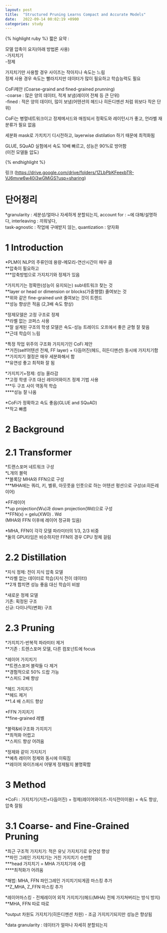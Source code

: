 ```yaml
---
layout: post
title:  "Structured Pruning Learns Compact and Accurate Models"
date:   2022-09-14 00:02:19 +0900
categories: study
---
```






{% highlight ruby %}
짧은 요약 :  

모델 압축이 요지(아래 방법론 사용)  
-가지치기  
-정제  


가지치기만 사용할 경우 사이즈는 작아지나 속도는 느림  
정제 사용 경우 속도는 빨라지지만 데이터가 많이 필요하고 학습능력도 필요  

CoFi제안 (Coarse-graind and fined-grained prunning)  
-coarse : 많은 양의 데이터, 적게 보냄(레이어 전체 등 큰 단위)  
-fined : 적은 양의 데이터, 많이 보냄(어텐션의 헤드나 히든디멘션 처럼 위보다 작은 단위)  


CoFi는 병렬네트워크이고 정제메서드와 매칭되서 정확도와 레이턴시가 좋고, 언라벨 재분류가 필요 없음  


세분화 mask로 가치치기 디시전하고, layerwise distilation 하기 때문에 최적화됨  


GLUE, SQuAD 실험에서 속도 10배 빠르고, 성능은 90%로 방어함  
(이전 모델들 압도)  


{% endhighlight %}


링크 (https://drive.google.com/drive/folders/1ZLbPbKFeexbTR-VJ6mvw6w40i3wGMiGS?usp=sharing)


# 단어정리  
*granularity : 세분성/얼마나 자세하게 분할되는지, account for : ~에 대해/설명하다, interleaving : 끼워넣다,   
task-agnostic : 작업에 구애받지 않는, quantization : 양자화  

# 1 Introduction  
*PLM이 NLP의 주류인데 용량-메모리-연산시간이 매우 큼  
**압축이 필요하고  
***압축방법으로 가지치기와 정제가 있음  


*가지치기는 정확한(성능이 유지되는) sub네트워크 찾는 것  
**layer or head or dimension or blocks(가중행렬) 줄여보는 것  
**위와 같은 fine-grained unit 줄여보는 것이 트렌드  
**성능 향상은 적음 (2,3배 속도 향상)  


*정제모델은 고정 구조로 정제  
**라벨 없는 코퍼스 사용  
**잘 설계된 구조의 학생 모델은 속도-성능 트레이드 오프에서 좋은 균형 잘 찾음  
**근데 학습이 느림  


*특정 작업 위주의 구조화 가지치기인 CoFi 제안  
**거친(self어텐션 전체, FF layer) + 다듬어진(헤드, 히든디멘션) 동시에 가지치기함  
**가지치기 졀정은 매우 세분화해서 함  
**유연성 좋고 최적화 잘 됨  


*가지치기+정제: 성능 올라감  
**고정 학생 구조 대신 레이어와이즈 정제 기법 사용  
***두 구조 사이 역동적 학습  
****성능 잘 나옴  


*CoFi가 정확하고 속도 좋음(GLUE and SQuAD)  
**작고 빠름  



# 2 Background  
# 2.1 Transformer  
*트랜스포머 네트워크 구성  
*L개의 블럭  
**블록당 MHA와 FFN으로 구성  
***MHA에는 쿼리, 키, 벨류, 아웃풋을 인풋으로 하는 어텐션 펑션으로 구성(d:히든레이어)  


*FF레이어  
**up projection(Wu)과 down projection(Wd)으로 구성  
**FFN(x) = gelu(XW0) . Wd  
(MHA와 FFN 이후에 레이어 정규화 있음)  


*MHA, FFN이 각각 모델 파라미터의 1/3, 2/3 비중  
*둘의 GPU타임은 비슷하지만 FFN의 경우 CPU 정체 걸림  


# 2.2 Distillation  
*지식 정제: 전이 지식 압축 모델  
**라벨 없는 데이터로 학습(지식 전이 데이터)  
**2개 합치면 성능 좋음 대신 학습이 비쌈  


*새로운 정제 모델  
기존: 획정된 구조  
신규: 다이나믹(변화) 구조  



# 2.3 Pruning  
*가지치기-반복적 파라미터 제거  
**기존 : 트렌스포머 모델, 다른 컴포넌트에 focus  


*레이어 가지치기  
**트렌스포머 블락들 다 제거  
**경험적으로 50% 드랍 가능  
**스피드 2배 향상  


*헤드 가지치기  
**헤드 제거  
**1.4 배 스피드 향상  


*FFN 가지치기  
**fine-grained 레벨  


*블럭&비구조화 가지치기  
**최적화 어렵고  
**스피드 향상 어려움  


*정제와 같이 가지치기  
**예측 레이어 정제와 동시에 이뤄짐  
**레이어 와이즈에서 어떻게 정제될지 불명확함  



# 3 Method  
*CoFi : 가지치기(거친+다듬어진) + 정제(레이어와이즈-지식전이이용) = 속도 향상, 압축 잘됨  


# 3.1 Coarse- and Fine-Grained Pruning  
*최근 구조적 가지치기: 적은 유닛 가지치기로 유연성 향상  
**파인 그레인 가지치기는 거친 가지치기 수반함  
***head 가지치기 = MHA 가지치기에 수렴  
****최적화가 어려움  


*해법: MHA, FFN 파인그레인 가지치기되게끔 마스킹 추가  
**Z_MHA, Z_FFN 마스킹 추가  


*레이어마스킹 - 전체레이어 외적 가지치기(헤드(MHA) 전체 가지쳐버리는 방식 방지)  
**MHA, FFN 따로 따로  


*output 차원도 가지치기(히든디멘션 차원) - 조금 가지치기되지만 성능은 향상됨  

*data granularity : 데이터가 얼마나 자세히 분할되는지  